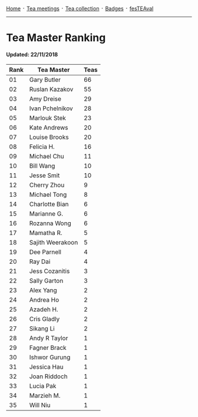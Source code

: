 [Home](./README.md) ᛫ [Tea meetings](./MEETINGS.md) ᛫ [Tea collection](./COLLECTION.md) ᛫ [Badges](./BADGES.md) ᛫ [fesTEAval](./FESTEAVAL.md)

-----

# Tea Master Ranking
#### Updated: 22/11/2018

| Rank | Tea Master         | Teas |
|------|--------------------|------|
| 01   | Gary Butler        | 66   |
| 02   | Ruslan Kazakov     | 55   |
| 03   | Amy Dreise         | 29   |
| 04   | Ivan Pchelnikov    | 28   |
| 05   | Marlouk Stek       | 23   |
| 06   | Kate Andrews       | 20   |
| 07   | Louise Brooks      | 20   |
| 08   | Felicia H.         | 16   |
| 09   | Michael Chu        | 11   |
| 10   | Bill Wang          | 10   |
| 11   | Jesse Smit         | 10   |
| 12   | Cherry Zhou        | 9    |
| 13   | Michael Tong       | 8    |
| 14   | Charlotte Bian     | 6    |
| 15   | Marianne G.        | 6    |
| 16   | Rozanna Wong       | 6    |
| 17   | Mamatha R.         | 5    |
| 18   | Sajith Weerakoon   | 5    |
| 19   | Dee Parnell        | 4    |
| 20   | Ray Dai            | 4    |
| 21   | Jess Cozanitis     | 3    |
| 22   | Sally Garton       | 3    |
| 23   | Alex Yang          | 2    |
| 24   | Andrea Ho          | 2    |
| 25   | Azadeh H.          | 2    |
| 26   | Cris Gladly        | 2    |
| 27   | Sikang Li          | 2    |
| 28   | Andy R Taylor      | 1    |
| 29   | Fagner Brack       | 1    |
| 30   | Ishwor Gurung      | 1    |
| 31   | Jessica Hau        | 1    |
| 32   | Joan Riddoch       | 1    |
| 33   | Lucia Pak          | 1    |
| 34   | Marzieh M.         | 1    |
| 35   | Will Niu           | 1    |
